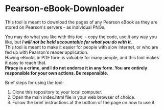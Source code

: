 # Pearson-eBook-Downloader

<p>
This tool is meant to download the pages of any Pearson eBook as they are stored on Pearson's servers - as individual PNGs.<br>

You may do what you like with this tool - copy the code, use it any way you like, but ***I will not be held accountable for what you do with it***.<br>
This tool is meant to make it easier for people with slow internet, or who are fed up with Pearson's reader application.<br>
Having eBooks in PDF form is valuable for many people, and this tool makes it easy to reach that.<br>
**Piracy is a crime, and I do not endorse it in any form. You are entirely responsible for your own actions. Be responsible.**
<p>

Brief steps for using the tool:
<ol>
  <li>Clone this repository to your local computer.</li>
  <li>Open the main index.html file in your web browser of choice.</li>
  <li>Follow the brief instructions at the bottom of the page on how to use it.</li>
</ol>
